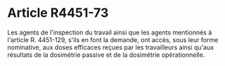 # Article R4451-73

Les agents de l'inspection du travail ainsi que les agents mentionnés à l'article R. 4451-129, s'ils en font la demande, ont accès, sous leur forme nominative, aux doses efficaces reçues par les travailleurs ainsi qu'aux résultats de la dosimétrie passive et de la dosimétrie opérationnelle.